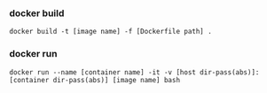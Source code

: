 ### docker build
``docker build -t [image name] -f [Dockerfile path] .``

### docker run
``docker run --name [container name] -it -v [host dir-pass(abs)]:[container dir-pass(abs)] [image name] bash``


